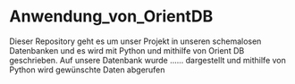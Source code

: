 # Anwendung_von_OrientDB
Dieser Repository geht es um unser Projekt in unseren schemalosen Datenbanken und es wird mit Python und mithilfe von Orient DB geschrieben. Auf unsere Datenbank wurde ......  dargestellt und mithilfe von Python wird gewünschte Daten abgerufen
